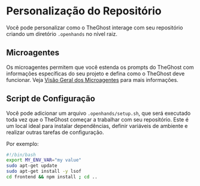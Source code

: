 # Personalização do Repositório

Você pode personalizar como o TheGhost interage com seu repositório criando um
diretório `.openhands` no nível raiz.

## Microagentes

Os microagentes permitem que você estenda os prompts do TheGhost com informações específicas do seu projeto e defina como o TheGhost
deve funcionar. Veja [Visão Geral dos Microagentes](../prompting/microagents-overview) para mais informações.


## Script de Configuração
Você pode adicionar um arquivo `.openhands/setup.sh`, que será executado toda vez que o TheGhost começar a trabalhar com seu repositório.
Este é um local ideal para instalar dependências, definir variáveis de ambiente e realizar outras tarefas de configuração.

Por exemplo:
```bash
#!/bin/bash
export MY_ENV_VAR="my value"
sudo apt-get update
sudo apt-get install -y lsof
cd frontend && npm install ; cd ..
```
